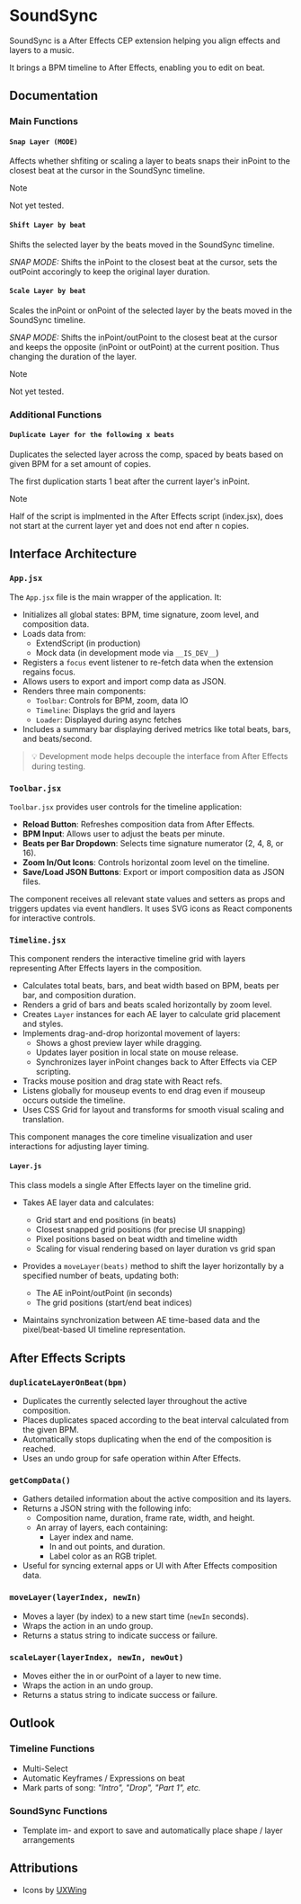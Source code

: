 # SoundSync

SoundSync is a After Effects CEP extension helping you align effects and layers to a music.

It brings a BPM timeline to After Effects, enabling you to edit on beat.

## Documentation

### Main Functions

#### `Snap Layer (MODE)`

Affects whether shfiting or scaling a layer to beats snaps their inPoint to the closest beat at the cursor in the SoundSync timeline.

> [!NOTE]  
> Not yet tested.

#### `Shift Layer by beat`

Shifts the selected layer by the beats moved in the SoundSync timeline.

_SNAP MODE:_ Shifts the inPoint to the closest beat at the cursor, sets the outPoint accoringly to keep the original layer duration.

#### `Scale Layer by beat`

Scales the inPoint or onPoint of the selected layer by the beats moved in the SoundSync timeline.

_SNAP MODE:_ Shifts the inPoint/outPoint to the closest beat at the cursor and keeps the opposite (inPoint or outPoint) at the current position. Thus changing the duration of the layer.

> [!NOTE]  
> Not yet tested.

### Additional Functions

#### `Duplicate Layer for the following x beats`

Duplicates the selected layer across the comp, spaced by beats based on given BPM for a set amount of copies.

The first duplication starts 1 beat after the current layer's inPoint.

> [!NOTE]  
> Half of the script is implmented in the After Effects script (index.jsx), does not start at the current layer yet and does not end after n copies.

## Interface Architecture

### `App.jsx`

The `App.jsx` file is the main wrapper of the application. It:

- Initializes all global states: BPM, time signature, zoom level, and composition data.
- Loads data from:
  - ExtendScript (in production)
  - Mock data (in development mode via `__IS_DEV__`)
- Registers a `focus` event listener to re-fetch data when the extension regains focus.
- Allows users to export and import comp data as JSON.
- Renders three main components:
  - `Toolbar`: Controls for BPM, zoom, data IO
  - `Timeline`: Displays the grid and layers
  - `Loader`: Displayed during async fetches
- Includes a summary bar displaying derived metrics like total beats, bars, and beats/second.

> 💡 Development mode helps decouple the interface from After Effects during testing.

### `Toolbar.jsx`

`Toolbar.jsx` provides user controls for the timeline application:

- **Reload Button**: Refreshes composition data from After Effects.
- **BPM Input**: Allows user to adjust the beats per minute.
- **Beats per Bar Dropdown**: Selects time signature numerator (2, 4, 8, or 16).
- **Zoom In/Out Icons**: Controls horizontal zoom level on the timeline.
- **Save/Load JSON Buttons**: Export or import composition data as JSON files.

The component receives all relevant state values and setters as props and triggers updates via event handlers. It uses SVG icons as React components for interactive controls.

### `Timeline.jsx`

This component renders the interactive timeline grid with layers representing After Effects layers in the composition. 

- Calculates total beats, bars, and beat width based on BPM, beats per bar, and composition duration.
- Renders a grid of bars and beats scaled horizontally by zoom level.
- Creates `Layer` instances for each AE layer to calculate grid placement and styles.
- Implements drag-and-drop horizontal movement of layers:
  - Shows a ghost preview layer while dragging.
  - Updates layer position in local state on mouse release.
  - Synchronizes layer inPoint changes back to After Effects via CEP scripting.
- Tracks mouse position and drag state with React refs.
- Listens globally for mouseup events to end drag even if mouseup occurs outside the timeline.
- Uses CSS Grid for layout and transforms for smooth visual scaling and translation.

This component manages the core timeline visualization and user interactions for adjusting layer timing.

#### `Layer.js`

This class models a single After Effects layer on the timeline grid.

- Takes AE layer data and calculates:
  - Grid start and end positions (in beats)
  - Closest snapped grid positions (for precise UI snapping)
  - Pixel positions based on beat width and timeline width
  - Scaling for visual rendering based on layer duration vs grid span

- Provides a `moveLayer(beats)` method to shift the layer horizontally by a specified number of beats, updating both:
  - The AE inPoint/outPoint (in seconds)
  - The grid positions (start/end beat indices)

- Maintains synchronization between AE time-based data and the pixel/beat-based UI timeline representation.

## After Effects Scripts

### `duplicateLayerOnBeat(bpm)`

- Duplicates the currently selected layer throughout the active composition.
- Places duplicates spaced according to the beat interval calculated from the given BPM.
- Automatically stops duplicating when the end of the composition is reached.
- Uses an undo group for safe operation within After Effects.

### `getCompData()`

- Gathers detailed information about the active composition and its layers.
- Returns a JSON string with the following info:
  - Composition name, duration, frame rate, width, and height.
  - An array of layers, each containing:
    - Layer index and name.
    - In and out points, and duration.
    - Label color as an RGB triplet.
- Useful for syncing external apps or UI with After Effects composition data.

### `moveLayer(layerIndex, newIn)`

- Moves a layer (by index) to a new start time (`newIn` seconds).
- Wraps the action in an undo group.
- Returns a status string to indicate success or failure.

### `scaleLayer(layerIndex, newIn, newOut)`

- Moves either the in or ourPoint of a layer to new time.
- Wraps the action in an undo group.
- Returns a status string to indicate success or failure.

## Outlook

### Timeline Functions

- Multi-Select
- Automatic Keyframes / Expressions on beat
- Mark parts of song: _"Intro", "Drop", "Part 1", etc._

### SoundSync Functions

- Template im- and export to save and automatically place shape / layer arrangements

## Attributions

- Icons by [UXWing](https://uxwing.com/)